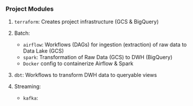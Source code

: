
### Project Modules
1. `terraform`: Creates project infrastructure (GCS & BigQuery)
   
2. Batch:
   * `airflow`: Workflows (DAGs) for ingestion (extraction) of raw data to Data Lake (GCS)
   * `spark`: Transformation of Raw Data (GCS) to DWH (BigQuery)
   * `Docker` config to containerize Airflow & Spark
    
3. `dbt`: Workflows to transform DWH data to queryable views
   
4. Streaming:
   * `kafka`: 
    